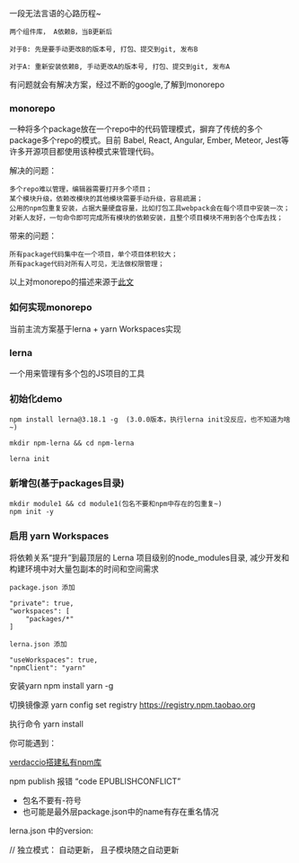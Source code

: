 一段无法言语的心路历程~
```
两个组件库， A依赖B，当B更新后

对于B: 先是要手动更改B的版本号, 打包、提交到git, 发布B

对于A: 重新安装依赖B, 手动更改A的版本号, 打包、提交到git, 发布A
```


有问题就会有解决方案，经过不断的google,了解到monorepo


### monorepo

一种将多个package放在一个repo中的代码管理模式，摒弃了传统的多个package多个repo的模式。目前 Babel, React, Angular, Ember, Meteor, Jest等许多开源项目都使用该种模式来管理代码。

解决的问题：
```
多个repo难以管理，编辑器需要打开多个项目；
某个模块升级，依赖改模块的其他模块需要手动升级，容易疏漏；
公用的npm包重复安装，占据大量硬盘容量，比如打包工具webpack会在每个项目中安装一次；
对新人友好，一句命令即可完成所有模块的依赖安装，且整个项目模块不用到各个仓库去找；
```

带来的问题：
```
所有package代码集中在一个项目，单个项目体积较大；
所有package代码对所有人可见，无法做权限管理；
```

以上对monorepo的描述来源于[此文](https://bbs.huaweicloud.com/blogs/detail/230193)


### 如何实现monorepo
 
当前主流方案基于lerna + yarn Workspaces实现

### lerna

一个用来管理有多个包的JS项目的工具






### 初始化demo
```
npm install lerna@3.18.1 -g  (3.0.0版本，执行lerna init没反应，也不知道为啥~)

mkdir npm-lerna && cd npm-lerna

lerna init
```

### 新增包(基于packages目录)
```
mkdir module1 && cd module1(包名不要和npm中存在的包重复~)
npm init -y

```

### 启用 yarn Workspaces

将依赖关系“提升”到最顶层的 Lerna 项目级别的node_modules目录, 减少开发和构建环境中对大量包副本的时间和空间需求
```
package.json 添加

"private": true,
"workspaces": [
    "packages/*"
]

lerna.json 添加

"useWorkspaces": true,
"npmClient": "yarn"
```

安装yarn
npm install yarn -g

切换镜像源
yarn config set registry https://registry.npm.taobao.org

执行命令
yarn install


你可能遇到： 

[verdaccio搭建私有npm库](https://segmentfault.com/a/1190000021612560)

npm publish 报错 “code EPUBLISHCONFLICT”
* 包名不要有-符号
* 也可能是最外层package.json中的name有存在重名情况

lerna.json 中的version:

// 独立模式： 自动更新， 且子模块随之自动更新